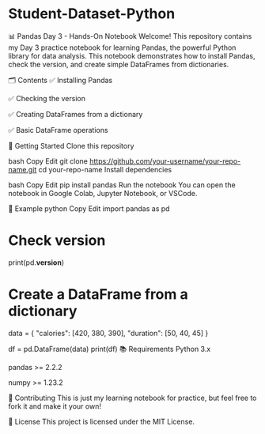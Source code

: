 # Student-Dataset-Python
📊 Pandas Day 3 - Hands-On Notebook
Welcome! This repository contains my Day 3 practice notebook for learning Pandas, the powerful Python library for data analysis. This notebook demonstrates how to install Pandas, check the version, and create simple DataFrames from dictionaries.

🗂️ Contents
✅ Installing Pandas

✅ Checking the version

✅ Creating DataFrames from a dictionary

✅ Basic DataFrame operations

🚀 Getting Started
Clone this repository

bash
Copy
Edit
git clone https://github.com/your-username/your-repo-name.git
cd your-repo-name
Install dependencies

bash
Copy
Edit
pip install pandas
Run the notebook
You can open the notebook in Google Colab, Jupyter Notebook, or VSCode.

📝 Example
python
Copy
Edit
import pandas as pd

# Check version
print(pd.__version__)

# Create a DataFrame from a dictionary
data = {
    "calories": [420, 380, 390],
    "duration": [50, 40, 45]
}

df = pd.DataFrame(data)
print(df)
📚 Requirements
Python 3.x

pandas >= 2.2.2

numpy >= 1.23.2

🤝 Contributing
This is just my learning notebook for practice, but feel free to fork it and make it your own!

📄 License
This project is licensed under the MIT License.
